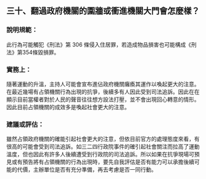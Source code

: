 ## 三十、翻過政府機關的圍牆或衝進機關大門會怎麼樣？

### 說明規範：

此行為可能觸犯《刑法》第 306 條侵入住居罪，若造成物品損害也可能構成《刑法》第354條毀損罪。

### 實務上：

隨著運動的升溫，主持人可能會宣布進佔政府機關癱瘓其運作以喚起更大的注意。在最近幾場有占領機關行為出現的抗爭，後續多有人因此受到司法追訴。因此在在顯示目前當權者對於人民的聲音往往想方設法打壓，並不會出現回心轉意的情形。因此目前占領機關的成效多是喚起社會更大的注意。

### 建議或評估：

雖然占領政府機關的確能引起社會更大的注意，但依目前官方的處理態度來看，有很高的可能會受到司法追訴。如三二四行政院事件的確引起社會關注而拉高了運動溫度，但也因此有許多人後續遭受到行政院的司法追訴。所以如果在抗爭現場可預見或有預告將有占領機關的行為出現時，要先自我評估是否有能力可以承擔後續可能的代價，主辦單位是否有充分準備，再去考慮是否一同行動。
